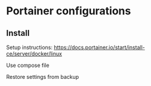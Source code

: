 # Portainer configurations

## Install

Setup instructions: https://docs.portainer.io/start/install-ce/server/docker/linux

Use compose file

Restore settings from backup